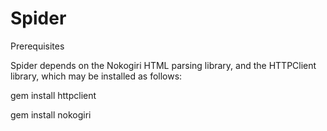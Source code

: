 Spider
=======

<dl>
  <dt>Prerequisites</dt>
</dl>

Spider depends on the Nokogiri HTML parsing library, and the HTTPClient library, which may be installed as follows:

gem install httpclient

gem install nokogiri
